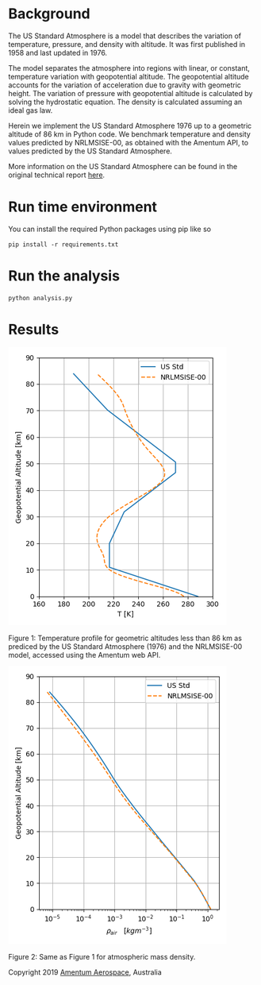# Background

The US Standard Atmosphere is a model that describes the variation of temperature, pressure, and density with altitude. It was first published in 1958 and last updated in 1976. 

The model separates the atmosphere into regions with linear, or constant, temperature variation with geopotential altitude. The geopotential altitude accounts for the variation of acceleration due to gravity with geometric height. The variation of pressure with geopotential altitude is calculated by solving the hydrostatic equation. The density is calculated assuming an ideal gas law. 

Herein we implement the US Standard Atmosphere 1976 up to a geometric altitude of 86 km in Python code. We benchmark temperature and density values predicted by NRLMSISE-00, as obtained with the Amentum API, to values predicted by the US Standard Atmosphere.

More information on the US Standard Atmosphere can be found in the original technical report [here](https://ntrs.nasa.gov/search.jsp?R=19770009539). 

# Run time environment

You can install the required Python packages using pip like so

    pip install -r requirements.txt 

# Run the analysis 

    python analysis.py

# Results

![](./air_temperature_profile.png)

Figure 1: Temperature profile for geometric altitudes less than 86 km as prediced by the US Standard Atmosphere (1976) and the NRLMSISE-00 model, accessed using the Amentum web API.  

 ![](./air_density_profile.png)

 Figure 2: Same as Figure 1 for atmospheric mass density.

Copyright 2019 [Amentum Aerospace](https://amentum.space), Australia

